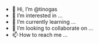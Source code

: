 - 👋 Hi, I’m @tinogas
- 👀 I’m interested in ...
- 🌱 I’m currently learning ...
- 💞️ I’m looking to collaborate on ...
- 📫 How to reach me ...

<!---
tinogas/tinogas is a ✨ special ✨ repository because its `README.md` (this file) appears on your GitHub profile.
You can click the Preview link to take a look at your changes.
--->

